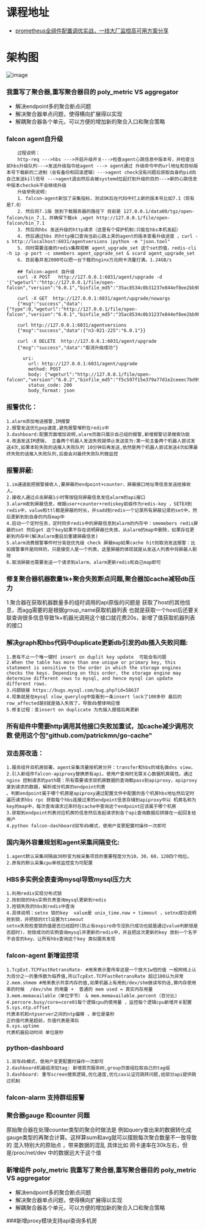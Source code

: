 # 课程地址
- [prometheus全组件配置调优实战，一线大厂监控高可用方案分享](https://ke.qq.com/course/3549215?tuin=361e95b0)

# 架构图
![image](https://github.com/ning1875/falcon-plus/blob/master/images/new.png)


### 我重写了聚合器,重写聚合器目的 poly_metric VS aggregator

- 解决endpoint多的聚合断点问题
- 解决聚合器单点问题，使得横向扩展得以实现
- 解耦聚合器各个单元，可以方便的增加新的聚合入口和聚合策略	



### falcon agent自升级
```
	过程说明：
	http-req --->hbs --->开启升级开关--->检查agent心跳信息中版本号，并检查当前hbs升级队列--->发送升级指令给agent ---> agent通过 升级命令中的url地址和目标版本号下载新的二进制（会有备份和回滚逻辑）--->agent check没有问题后获取自身的pid向自己发送kill信号 --->agent退出然后会被systemd拉起打到升级的目的--->新的心跳信息中版本checkok不会继续升级
	升级举例说明:
	1. falcon-agent新加了采集指标，测试OK后在代码中打上新的版本号比如7.1（现有是7.0）
	2. 然后将7.1版 放到下载服务器的路径下 目前是 127.0.0.1/data00/tgz/open-falcon/bin_7.1，并确保下载ok ,wget http://127.0.0.1/file/open-falcon/bin_7.1
	3. 然后向hbs 发送升级的http请求（这里有个保护机制:只能在hbs本机发起）
	4. 然后通过hbs 的http接口查询当前心跳上来的agent的版本查看升级进度 ，curl -s http://localhost:6031/agentversions |python -m "json.tool"
	5. 同时需要连接的redis集群观察 agent_upgrade_set 这个set的值，redis-cli -h ip -p port -c smembers agent_upgrade_set & scard agent_upgrade_set
	6. 目前看并发2000可以把一台下载的nginx万兆网卡流量打满。1.24GB/s

	## falcon-agent 自升级
	curl -X POST   http://127.0.0.1:6031/agent/upgrade -d '{"wgeturl":"http://127.0.0.1/file/open-falcon","version":"6.0.1","binfile_md5":"35ac8534c0b31237e844ef8ee2bb9b9e"}'

	curl -X GET  http://127.0.0.1:6031/agent/upgrade/nowargs
	{"msg":"success","data":{"type":0,"wgeturl":"http://127.0.0.1/file/open-falcon","version":"6.0.1","binfile_md5":"35ac8534c0b31237e844ef8ee2bb9b9e","cfgfile_md5":""}}

	curl http://127.0.0.1:6031/agentversions
	{"msg":"success","data":{"n3-021-225":"6.0.1"}}

	curl -X DELETE  http://127.0.0.1:6031/agent/upgrade
	{"msg":"success","data":"取消升级成功"}

	  uri:
		url: http://127.0.0.1:6031/agent/upgrade
		method: POST
		body: {"wgeturl":"http://127.0.0.1/file/open-falcon","version":"6.0.2","binfile_md5":"f5c597f15e379a77d1e2ceeec7bd99a8"}
		status_code: 200
		body_format: json
```
### 报警优化：
    1.alarm添加电话报警,IM报警	
	2.报警发送优化pop速度,避免报警堆积在redis中
	3.dashboard:配置页面增加说明,alarm页面只展示自己组的报警,新增报警记录搜索功能
	4.改造发送IM逻辑， 主备两个机器人发送失败就停止发送变为:第一轮主备两个机器人尝试发送4次,如果本轮失败的话推入失败队列 10分钟后再发送,依然是两个机器人尝试发送4次如果最终失败的话推入失败队列,后面会对最终失败队列做监控
### 报警屏蔽: 
	1.im通道能把报警接收人,要屏蔽的endpoint+counter，屏蔽接口地址等信息发送给接收人。
	2.接收人通过点击屏蔽1小时等按钮将屏蔽信息发往alarm的api接口
	3.alarm收到屏蔽信息，根据user+counter+rediskey前缀作为redis-key ，SETEX到redis中，value和ttl都是屏蔽的时长，并sadd到redis一个记录所有屏蔽记录的set中，然后更新到到自身的内存map中
	4.启动一个定时任务，定时同步redis中的屏蔽信息到alarm的内存中：smemebers redis屏蔽的set 然后get 这个key如果不存在说明屏蔽已失效，从alarm的map中删除，如果存在更新到内存中(解决alarm重启后重建屏蔽信息)
	5.alarm消费报警事件时分高低优先级 check 屏蔽map如果cache hit则取消发送报警：比如报警事件是同样的，只是接受人是一个列表，这里屏蔽的体现就是从发送人列表中将屏蔽人剔除
	6.取消屏蔽也需要发送一个请求到alarm，alarm更新redis和自己map即可
### 修复聚合器机器数量1k+聚合失败断点问题,聚合器加cache减轻db压力
   1.聚合器在获取机器数量多的组时调用的api原版的问题是 获取了host的其他信息，而agg需要的是根据group_name获取机器列表
   也就是获取一个host后还要关联查询很多信息导致1k+机器光调用这个接口就花费20s，新增了值获取机器列表的接口
   
### 解决graph和hbs代码中duplicate更新db引发的db插入失败问题:
	1.表有不止一个唯一键时 insert on duplit key update  可能会有问题 
	2.When the table has more than one unique or primary key, this statement is sensitive to the order in which the storage engines checks the keys. Depending on this order, the storage engine may determine different rows to mysql, and hence mysql can update different rows. 
	3.问题链接 https://bugs.mysql.com/bug.php?id=58637
	4.现象就是在mysql slow_querylog中能看到一条insert lock了100多秒 最后的row_affected是0就是插入失败了。导致db整体响应慢
	5.修复过程：变insert on duplicate 为先插入报错后再更新
### 所有组件中需要http调用其他接口失败加重试，加cache减少调用次数 使用这个包"github.com/patrickmn/go-cache"
### 双击房改造：
    1.服务组件双机房部署，agent采集流量按机房分开：transfer和hbs的域名做dns view，
	2.引入新组件falcon-apiproxy替换原有api，使用户查询时无需关心数据机房属性。通过nginx 控制请求的path既：所有需要请求双机房数据的查询都pass到apiproxy，apiproxy拿到请求的数据，解析成分机房的endpoint列表
	。判断endpoint属于哪个机房是apiproxy通过配置文件中配置的各个机房hbs地址然后定时遍历请求hbs rpc 获取每个hbs连接过来的endpoint信息存储到apiproxy中以 机房名称为key的map中，每次查询请求过来时在cache中查询这个endpoint应该属于哪个机房
    3.获取到endpoint列表对应机房的信息然后发起请求到各个api查询数据后拼接在一起回复给用户
	4.python falcon-dashboard双写db模式，使用户变更配置时操作一次即可
### 国内海外容量规划和agent采集间隔变化:
    1.agent默认采集间隔由30秒变为按采集项目的重要程度分为10，30，60，120四个档位。
	2.原有的默认采集cpu单核监控变为可配置
### HBS多实例全表查询mysql导致mysql压力大
    1.利用redis实现分布式锁
	2.抢到锁的hbs实例负责查询mysql更新到redis
	3.抢锁失败的hbs到redis中查询
    4.具体说明：setnx 锁的key  value是 unix_time.now + timeout ，setnx成功说明抢到锁，并把锁的ttl设置为timeout
	setnx失败检查锁的值是否已经超时(防止有expire命令没执行成功也就是通过value判断锁是否超时)，抢锁成功的实例查询mysql并更新的redis中，并且把这次更新的key 放到一个名字不会变的key，让所有hbs查询这个key 类似服务发现
### falcon-agent 新增监控项
	1.TcpExt.TCPFastRetransRate- #用来表示重传率这是一个放大1w倍的值 一般网络上认为百分之一的重传数为临界值,所以TcpExt.TCPFastRetransRate 超过100认为异常
	2.mem.shmem #用来表示共享内存的值,如果机器上有用到/dev/shm做读写的话,算内存使用率的时候  /dev/shm 的用量 +  普通的 mem used = 真实内存用量
	3.mem.memavailable（单位字节） & mem.memavailable.percent（百分比)
	4.percore.busy/core=core01每个逻辑cpu的使用量 ，监控每个逻辑cpu新增开关配置
	5.sys.ntp.offset
	代表本机和ntpserver之间的ntp偏移 ，单位是毫秒
	正的值代表是超前，负值代表是滞后
	6.sys.uptime
	代表机器启动时间 单位是秒

### python-dashboard
	1.双写db模式，使用户变更配置时操作一次即可
	2.dashboard机器组添加tag: 新增首页服务树,group页面组拉取自己的tag组
	3.dashboard: 重写screen搜索逻辑,优化速度,优化cas认证完跳转问题,给部分api提供跳过机制

	
### falcon-alarm 支持群组报警
### 聚合器gauge 和counter 问题
原始聚合器在处理counter类型的聚合时做法是 例如query查出来的数据转化成gauge类型的再聚合计算。这样算sum和avg就可以摆脱每次聚合数量不一致导致的
混入特别大的原始点 ，带来数据的混乱
具体比如 网卡速率在30k左右，但是/proc/net/dev 中的数据远大于这个值

### 新增组件 poly_metric  我重写了聚合器,重写聚合器目的 poly_metric VS aggregator
- 解决endpoint多的聚合断点问题
- 解决聚合器单点问题，使得横向扩展得以实现
- 解耦聚合器各个单元，可以方便的增加新的聚合入口和聚合策略	

###新增proxy模块支持api查询多机房
